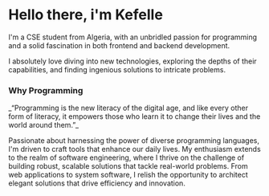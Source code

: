 <h1 align:center> Hello there,  i'm Kefelle</h1>


<p style="align:center">I'm a CSE student from Algeria, with an unbridled passion for programming and a solid fascination in both frontend and backend development.</p>
<p style="align:center">I absolutely love diving into new technologies, exploring the depths of their capabilities, and finding ingenious solutions to intricate problems.</p>
<h3 style="align:center">Why Programming</h3>
_“Programming is the new literacy of the digital age, and like every other form of literacy, it empowers those who learn it to change their lives and the world around them.”_

<p style="align:center">Passionate about harnessing the power of diverse programming languages, I'm driven to craft tools that enhance our daily lives. My enthusiasm extends to the realm of software engineering, where I thrive on the challenge of building robust, scalable solutions that tackle real-world problems. From web applications to system software, I relish the opportunity to architect elegant solutions that drive efficiency and innovation.</p>
